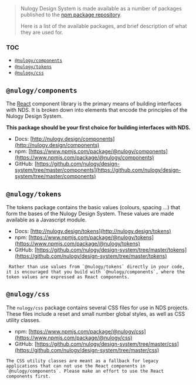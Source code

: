 > Nulogy Design System is made available as a number of packages published to the [npm package repository](https://www.npmjs.com). 
>
> Here is a list of the available packages, and brief description of what they are used for.

### TOC
- [`@nulogy/components`](#nulogycomponents)
- [`@nulogy/tokens`](#nulogytokens)
- [`@nulogy/css`](#nulogycss)


## `@nulogy/components`

The [React](https://reactjs.org) component library is the primary means of building interfaces with NDS. It is broken down into elements that encode the principles of the Nulogy Design System. 

**This package should be your first choice for building interfaces with NDS.**

- Docs: [http://nulogy.design/components](http://nulogy.design/components)
- npm: [https://www.npmjs.com/package/@nulogy/components](https://www.npmjs.com/package/@nulogy/components)  
- GitHub: [https://github.com/nulogy/design-system/tree/master/components](https://github.com/nulogy/design-system/tree/master/components)

## `@nulogy/tokens`

The tokens package contains the basic values (colours, spacing ...) that form the bases of the Nulogy Design System. These values are made available as a Javascript module.

- Docs: [http://nulogy.design/tokens](http://nulogy.design/tokens)
- npm: [https://www.npmjs.com/package/@nulogy/tokens](https://www.npmjs.com/package/@nulogy/tokens)  
- GitHub: [https://github.com/nulogy/design-system/tree/master/tokens](https://github.com/nulogy/design-system/tree/master/tokens)

```hint
 Rather than use values from `@nulogy/tokens` directly in your code, it is encouraged that you build with `@nulogy/components`, where the token values are expressed as React components.
```

## `@nulogy/css`

The `nulogy/css` package contains several CSS files for use in NDS projects. These files include a reset and small number global styles, as well as CSS utility classes.

- npm: [https://www.npmjs.com/package/@nulogy/css](https://www.npmjs.com/package/@nulogy/css)  
- GitHub: [https://github.com/nulogy/design-system/tree/master/css](https://github.com/nulogy/design-system/tree/master/css)

```hint|neutral
The CSS utility classes are meant as a fallback for legacy applications that can not use the React components in `@nulogy/components`. Please make an effort to use the React components first.
```

